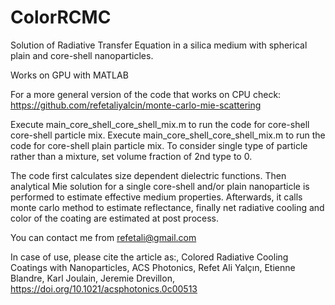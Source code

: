 # ColorRCMC
Solution of Radiative Transfer Equation in a silica medium with spherical plain and core-shell nanoparticles.

Works on GPU with MATLAB

For a more general version of the code that works on CPU check:
https://github.com/refetaliyalcin/monte-carlo-mie-scattering

Execute main_core_shell_core_shell_mix.m to run the code for core-shell core-shell particle mix.
Execute main_core_shell_core_shell_mix.m to run the code for core-shell plain particle mix.
To consider single type of particle rather than a mixture, set volume fraction of 2nd type to 0.

The code first calculates size dependent dielectric functions. Then analytical Mie solution for a single core-shell and/or plain nanoparticle is performed to estimate effective medium properties. Afterwards, it calls monte carlo method to estimate reflectance, finally net radiative cooling and color of the coating are estimated at post process.

You can contact me from refetali@gmail.com

In case of use, please cite the article as:, Colored Radiative Cooling Coatings with Nanoparticles, ACS Photonics, Refet Ali Yalçın, Etienne Blandre, Karl Joulain, Jeremie Drevillon, https://doi.org/10.1021/acsphotonics.0c00513
